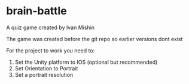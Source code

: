 # brain-battle
A quiz game created by Ivan Mishin
 
The game was created before the git repo so earlier versions dont exist

For the project to work you need to:
1. Set the Unity platform to IOS (optional but recommended)
2. Set Orientation to Portrait
3. Set a portrait resolution
